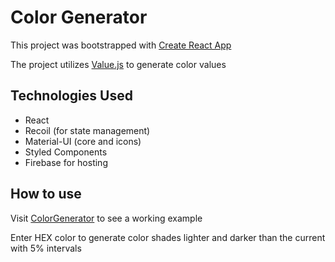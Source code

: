 # Color Generator

This project was bootstrapped with [Create React App](https://github.com/facebook/create-react-app)

The project utilizes [Value.js](https://www.npmjs.com/package/values.js) to generate color values



## Technologies Used

* React
* Recoil (for state management)
* Material-UI (core and icons)
* Styled Components
* Firebase for hosting



## How to use

Visit [ColorGenerator](https://colorgenerator-bb03b.web.app) to see a working example

Enter HEX color to generate color shades lighter and darker than the current with 5% intervals
